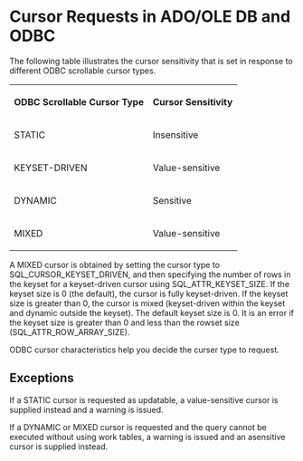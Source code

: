 <!-- loio3bdec70a6c5f1014bbc6f1a140c8855d -->

# Cursor Requests in ADO/OLE DB and ODBC

The following table illustrates the cursor sensitivity that is set in response to different ODBC scrollable cursor types.


<table>
<tr>
<th valign="top">

ODBC Scrollable Cursor Type



</th>
<th valign="top">

Cursor Sensitivity



</th>
</tr>
<tr>
<td valign="top">

STATIC



</td>
<td valign="top">

Insensitive



</td>
</tr>
<tr>
<td valign="top">

KEYSET-DRIVEN



</td>
<td valign="top">

Value-sensitive



</td>
</tr>
<tr>
<td valign="top">

DYNAMIC



</td>
<td valign="top">

Sensitive



</td>
</tr>
<tr>
<td valign="top">

MIXED



</td>
<td valign="top">

Value-sensitive



</td>
</tr>
</table>

A MIXED cursor is obtained by setting the cursor type to SQL\_CURSOR\_KEYSET\_DRIVEN, and then specifying the number of rows in the keyset for a keyset-driven cursor using SQL\_ATTR\_KEYSET\_SIZE. If the keyset size is 0 \(the default\), the cursor is fully keyset-driven. If the keyset size is greater than 0, the cursor is mixed \(keyset-driven within the keyset and dynamic outside the keyset\). The default keyset size is 0. It is an error if the keyset size is greater than 0 and less than the rowset size \(SQL\_ATTR\_ROW\_ARRAY\_SIZE\).

ODBC cursor characteristics help you decide the curser type to request.



## Exceptions

If a STATIC cursor is requested as updatable, a value-sensitive cursor is supplied instead and a warning is issued.

If a DYNAMIC or MIXED cursor is requested and the query cannot be executed without using work tables, a warning is issued and an asensitive cursor is supplied instead.

